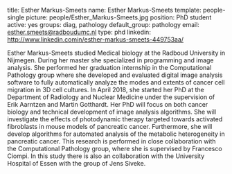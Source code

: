 title: Esther Markus-Smeets
name: Esther Markus-Smeets
template: people-single
picture: people/Esther_Markus-Smeets.jpg
position: PhD student
active: yes
groups: diag, pathology
default_group: pathology
email: esther.smeets@radboudumc.nl
type: phd
linkedin: http://www.linkedin.comin/esther-markus-smeets-449753aa/

Esther Markus-Smeets studied Medical biology at the Radboud University in Nijmegen. During her master she specialized in programming and image analysis. She performed her graduation internship in the Computational Pathology group where she developed and evaluated digital image analysis software to fully automatically analyze the modes and extents of cancer cell migration in 3D cell cultures. In April 2018, she started her PhD at the Department of Radiology and Nuclear Medicine under the supervision of Erik Aarntzen and Martin Gotthardt. Her PhD will focus on both cancer biology and technical development of image analysis algorithms. She will investigate the effects of photodynamic therapy targeted towards activated fibroblasts in mouse models of pancreatic cancer. Furthermore, she will develop algorithms for automated analysis of the metabolic heterogeneity in pancreatic cancer. This research is performed in close collaboration with the Computational Pathology group, where she is supervised by Francesco Ciompi. In this study there is also an collaboration with the University Hospital of Essen with the group of Jens Siveke.
